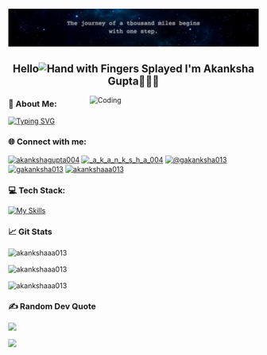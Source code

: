 ![logo](https://github.com/akankshaaa013/akankshaaa013/blob/main/Learn.png)
<h2 align="center">Hello<img src="https://raw.githubusercontent.com/Tarikul-Islam-Anik/Animated-Fluent-Emojis/master/Emojis/Hand%20gestures/Hand%20with%20Fingers%20Splayed.png" alt="Hand with Fingers Splayed" width="22" height="25" /> I'm Akanksha Gupta👩🏻‍💻</h2>

<img align="right" alt="Coding" width="340" src="https://user-images.githubusercontent.com/74038190/221352975-94759904-aa4c-4032-a8ab-b546efb9c478.gif">

### 🌈 About Me:
[![Typing SVG](https://readme-typing-svg.demolab.com?font=Fira+Code&weight=450&size=14&duration=4000&pause=800&color=1A1A1A&multiline=true&random=false&width=550&height=80&&lines=☆+Currently+diving+deep+into+Generative+AI+and+Machine+Learning;➲+Working+as+a+Data+Engineer+%7C+Data+Scraping+%26+Insights;▶+Transforming+raw+data+into+meaningful+stories;❧+Fueled+by+caffeine+%26+curiosity%2C+one+script+at+a+time)](https://git.io/typing-svg)



### 🌐 Connect with me:
<p align="left">
<a href="https://linkedin.com/in/akankshagupta004" target="blank"><img align="center" src="https://raw.githubusercontent.com/rahuldkjain/github-profile-readme-generator/master/src/images/icons/Social/linked-in-alt.svg" alt="akankshagupta004" height="30" width="40" /></a>
<a href="https://instagram.com/_a_k_a_n_k_s_h_a_004" target="blank"><img align="center" src="https://raw.githubusercontent.com/rahuldkjain/github-profile-readme-generator/master/src/images/icons/Social/instagram.svg" alt="_a_k_a_n_k_s_h_a_004" height="30" width="40" /></a>
<a href="https://medium.com/@gakanksha013" target="blank"><img align="center" src="https://raw.githubusercontent.com/rahuldkjain/github-profile-readme-generator/master/src/images/icons/Social/medium.svg" alt="@gakanksha013" height="30" width="40" /></a>
<a href="https://www.leetcode.com/gakanksha013" target="blank"><img align="center" src="https://raw.githubusercontent.com/rahuldkjain/github-profile-readme-generator/master/src/images/icons/Social/leet-code.svg" alt="gakanksha013" height="30" width="40" /></a>
<a href="https://kaggle.com/akankshaaa013" target="blank"><img align="center" src="https://raw.githubusercontent.com/rahuldkjain/github-profile-readme-generator/master/src/images/icons/Social/kaggle.svg" alt="akankshaaa013" height="30" width="40" /></a>
</p>

### 💻 Tech Stack:
[![My Skills](https://skillicons.dev/icons?i=c,cpp,css,html,js,mysql,py,java,react,vscode,azure,bootstrap,docker,git,netlify,npm,powershell&perline=15&theme=dark&)](https://skillicons.dev)


### 📈 Git Stats
<p><img align="center" src="https://github-readme-stats.vercel.app/api/top-langs?username=akankshaaa013&show_icons=true&locale=en&layout=compact&theme=light&hide_border=false&" alt="akankshaaa013" /></p>

<p><img align="center" src="https://github-readme-stats.vercel.app/api?username=akankshaaa013&show_icons=true&locale=en&theme=light&hide_border=false&" alt="akankshaaa013" /></p>

<p><img align="center" src="https://github-readme-streak-stats.herokuapp.com/?user=akankshaaa013&theme=light&hide_border=false&" alt="akankshaaa013" /></p>

### ✍️ Random Dev Quote
![](https://quotes-github-readme.vercel.app/api?type=horizontal&theme=light)

[![](https://visitcount.itsvg.in/api?id=akankshaaa013&icon=1&color=7)](https://visitcount.itsvg.in)
